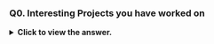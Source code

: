 ### Q0. Interesting Projects you have worked on

<details>
  <summary> <b>Click to view the answer.</b> </summary>

#### Interesting Projects You Have Worked On

- **Focus on relevant projects:** Highlight projects that align with the job requirements and showcase your skills and experiences mentioned in your resume.

- **Quantify your impact:** Use numbers and data to demonstrate the positive outcomes of your projects.

- **Tell a story:** Briefly describe the project's goals, your role, challenges faced, and how you overcame them - _including insights into best practices, pitfalls to avoid, or areas for improvement. Demonstrate your commitment to continuous learning and improvement in development_

- **Choose diverse projects:** Show your versatility by mentioning projects from different domains or using varied technologies.

**Example:**

> "One project I'm proud of involved developing a real-time data visualization dashboard for a marketing campaign. I used JavaScript and D3.js to create interactive charts that effectively communicated insights to stakeholders. This resulted in a 20% increase in campaign engagement."

#### Interesting JavaScript Project You Have Worked On

- **Pick a project that excites you:** Talk about a project you genuinely enjoyed working on and can discuss passionately.
- **Highlight JavaScript skills:** Emphasize the specific JavaScript concepts and libraries you used in the project.
- **Demonstrate problem-solving:** Explain the challenges you faced and how you used your JavaScript skills to solve them.
- **Share Achievements:** Describe your contributions to the project, such as developing key features, optimizing performance, or resolving complex issues. Emphasize how your JavaScript skills were instrumental in achieving project goals.
- **Connect to the company:** If possible, link your project to the company's work or the specific role you're applying for.

**Example:**

> "I created a single-page weather app using JavaScript and the OpenWeatherMap API. It featured dynamic animations, user location detection, and customizable data presentation. This project helped me improve my JavaScript skills and understanding of APIs."

</details>
